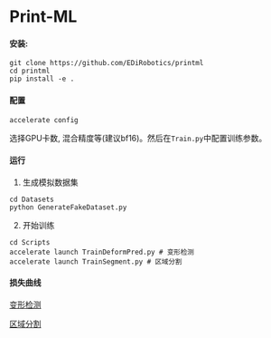 # Print-ML

#### 安装: 
```
git clone https://github.com/EDiRobotics/printml
cd printml
pip install -e .
```
#### 配置
```
accelerate config
```
选择GPU卡数, 混合精度等(建议bf16)。然后在`Train.py`中配置训练参数。

#### 运行
1. 生成模拟数据集
```
cd Datasets
python GenerateFakeDataset.py
```
2. 开始训练
```
cd Scripts
accelerate launch TrainDeformPred.py # 变形检测
accelerate launch TrainSegment.py # 区域分割
```

#### 损失曲线
[变形检测](https://wandb.ai/lizh9785/PrintML/runs/7145xw6q)

[区域分割](https://wandb.ai/lizh9785/PrintML/runs/jbimm1vy)


